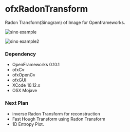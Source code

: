 # ofxRadonTransform
Radon Transform(Sinogram) of Image for Openframeworks.

![sino example]( https://github.com/bemoregt/ofx2DFFT/blob/master/sino.png "example")

![sino example2]( https://github.com/bemoregt/ofx2DFFT/blob/master/sino.png "example2")

### Dependency
- OpenFrameworks 0.10.1
- ofxCv
- ofxOpenCv
- ofxGUI
- XCode 10.12.x
- OSX Mojave

### Next Plan
- inverse Radon Transform for reconstruction
- Fast Hough Transform using Radon Transform
- 1D Entropy Plot.

